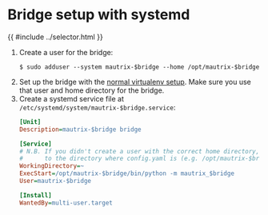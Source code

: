 # Bridge setup with systemd

{{ #include ../selector.html }}

1. Create a user for the bridge:
   ```shell
   $ sudo adduser --system mautrix-$bridge --home /opt/mautrix-$bridge
   ```
2. Set up the bridge with the [normal virtualenv setup](./index.md). Make sure
   you use that user and home directory for the bridge.
3. Create a systemd service file at `/etc/systemd/system/mautrix-$bridge.service`:
   ```ini
   [Unit]
   Description=mautrix-$bridge bridge

   [Service]
   # N.B. If you didn't create a user with the correct home directory, set this
   #      to the directory where config.yaml is (e.g. /opt/mautrix-$bridge).
   WorkingDirectory=~
   ExecStart=/opt/mautrix-$bridge/bin/python -m mautrix_$bridge
   User=mautrix-$bridge

   [Install]
   WantedBy=multi-user.target
   ```
